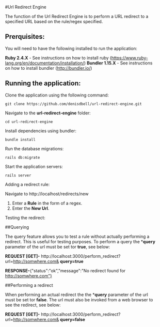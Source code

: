 #Url Redirect Engine

The function of the Url Redirect Engine is to perform a URL redirect to a specified URL based on the rule/regex specified.


## Prerquisites:

You will need to have the following installed to run the application:

**Ruby 2.4.X** - See instructions on how to install ruby (https://www.ruby-lang.org/en/documentation/installation/)
**Bundler 1.15.X** - See instructions on how to install bundler (http://bundler.io/)

## Running the application:

Clone the application using the following command:
```
git clone https://github.com/denisdbell/url-redirect-engine.git

```
Navigate to the **url-redirect-engine** folder:
```
cd url-redirect-engine

```
Install dependencies using bundler:

```
bundle install
```

Run the database migrations:
```
rails db:migrate
```
Start the application servers:
```
rails server
```

Adding a redirect rule:

Navigate to http://localhost/redirects/new

1. Enter a **Rule** in the form of a regex.
2. Enter the **New Url**.

Testing the redirect:

##Querying

The query feature allows you to test a rule without actually performing a redirect. This is useful for testing purposes. To perform a query the ***query** parameter of the url must be set tor **true**, see below:

**REQUEST [GET]-** http://localhost:3000/perform_redirect?url=http://somwhere.com& **query=true**

**RESPONSE-**{"status":"ok","message":"No redirect found for http://somwhere.com"}

##Performing a redirect

When performing an actual redirect the  the ***query** parameter of the url must be set tor **false**. The url must also be invoked from a web browser to see the redirect, see below:

**REQUEST [GET]-** http://localhost:3000/perform_redirect?url=http://somwhere.com& **query=false**


